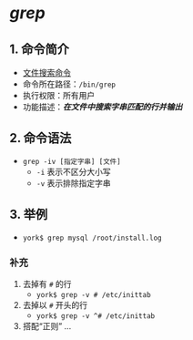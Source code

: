 # *grep*

## 1. 命令简介

- <u>文件搜索命令</u>
- 命令所在路径：`/bin/grep`
- 执行权限：所有用户
- 功能描述：***在文件中搜索字串匹配的行并输出***

## 2. 命令语法

- `grep -iv [指定字串] [文件]`
    - `-i` 表示不区分大小写
    - `-v` 表示排除指定字串

## 3. 举例

- `york$ grep mysql /root/install.log`

### 补充

1. 去掉有 `#` 的行
    - `york$ grep -v # /etc/inittab`
2. 去掉以 `#` 开头的行
    - `york$ grep -v ^# /etc/inittab`
3. 搭配“正则” ...